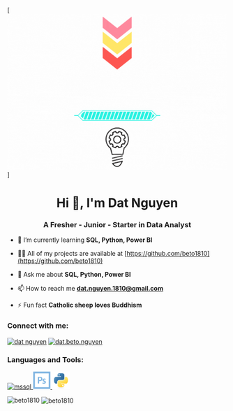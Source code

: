 [![MasterHead](https://github.com/beto1810/beto1810/blob/main/Dat.gif)]
<h1 align="center">Hi 👋, I'm Dat Nguyen</h1>
<h3 align="center">A Fresher - Junior - Starter in Data Analyst</h3>

- 🌱 I’m currently learning **SQL, Python, Power BI**

- 👨‍💻 All of my projects are available at [https://github.com/beto1810](https://github.com/beto1810)

- 💬 Ask me about **SQL, Python, Power BI**

- 📫 How to reach me **dat.nguyen.1810@gmail.com**

- ⚡ Fun fact **Catholic sheep loves Buddhism**

<h3 align="left">Connect with me:</h3>
<p align="left">
<a href="https://fb.com/dat nguyen" target="blank"><img align="center" src="https://raw.githubusercontent.com/rahuldkjain/github-profile-readme-generator/master/src/images/icons/Social/facebook.svg" alt="dat nguyen" height="30" width="40" /></a>
<a href="https://instagram.com/dat.beto.nguyen" target="blank"><img align="center" src="https://raw.githubusercontent.com/rahuldkjain/github-profile-readme-generator/master/src/images/icons/Social/instagram.svg" alt="dat.beto.nguyen" height="30" width="40" /></a>
</p>

<h3 align="left">Languages and Tools:</h3>
<p align="left"> <a href="https://www.microsoft.com/en-us/sql-server" target="_blank" rel="noreferrer"> <img src="https://www.svgrepo.com/show/303229/microsoft-sql-server-logo.svg" alt="mssql" width="40" height="40"/> </a> <a href="https://www.photoshop.com/en" target="_blank" rel="noreferrer"> <img src="https://raw.githubusercontent.com/devicons/devicon/master/icons/photoshop/photoshop-line.svg" alt="photoshop" width="40" height="40"/> </a> <a href="https://www.python.org" target="_blank" rel="noreferrer"> <img src="https://raw.githubusercontent.com/devicons/devicon/master/icons/python/python-original.svg" alt="python" width="40" height="40"/> </a> </p>

<p><img align="left" src="https://github-readme-stats.vercel.app/api/top-langs?username=beto1810&show_icons=true&locale=en&layout=compact" alt="beto1810" /></p>

<p>&nbsp;<img align="center" src="https://github-readme-stats.vercel.app/api?username=beto1810&show_icons=true&locale=en" alt="beto1810" /></p>

